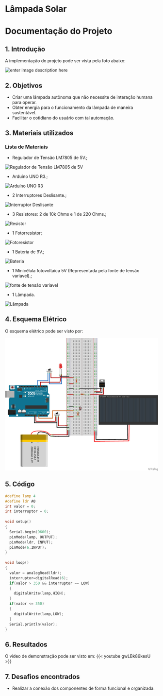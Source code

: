 #  Lâmpada Solar 
#  Documentação do Projeto

## 1. Introdução

A implementação do projeto pode ser vista pela foto abaixo:

![enter image description here](https://csg.tinkercad.com/things/eq19tyXHyPy/t725.png?rev=1603827373866000000&s=&v=1&type=circuits) 




## 2. Objetivos

- Criar uma lâmpada autônoma que não necessite de interação humana para operar.
- Obter energia para o funcionamento da lâmpada de maneira sustentável.
- Facilitar o cotidiano do usuário com tal automação.

## 3. Materiais utilizados

### Lista de Materiais
 * Regulador de Tensão LM7805 de 5V.;
 
  ![Regulador de Tensão LM7805 de 5V](https://beta-editor.tinkercad.com/components/thumbnails/regulator5V.png)
 * Arduíno UNO R3.;

 ![Arduíno UNO R3](https://beta-editor.tinkercad.com/components/thumbnails/arduinoUnoR3.png)
 * 2 Interruptores Deslisante.;

 ![Interruptor Deslisante](https://beta-editor.tinkercad.com/components/thumbnails/slideSwitch.png)
 * 3 Resistores: 2 de 10k Ohms e 1 de 220 Ohms.;

 ![Resistor](https://beta-editor.tinkercad.com/components/thumbnails/resistor.png)
 * 1 Fotorresistor;

 ![Fotoresistor](https://beta-editor.tinkercad.com/components/thumbnails/photoResistor.png)
 * 1 Bateria de 9V.;

 ![Bateria](https://beta-editor.tinkercad.com/components/thumbnails/battery9V.png)
 * 1 Minicélula fotovoltaica 5V (Representada pela fonte de tensão variavel).;

 ![fonte de tensão variavel](https://beta-editor.tinkercad.com/components/thumbnails/powerSupply.png)
 * 1 Lâmpada. 

 ![Lâmpada](https://beta-editor.tinkercad.com/components/thumbnails/lightBulb.png)


## 4. Esquema Elétrico


O esquema elétrico pode ser visto por:

![](esquema.png)

## 5. Código

```Cpp
#define lamp 4
#define ldr A0
int valor = 0;
int interruptor = 0;

void setup()
{
  Serial.begin(9600);
  pinMode(lamp, OUTPUT);
  pinMode(ldr, INPUT);
  pinMode(6,INPUT);
}

void loop()
{
  valor = analogRead(ldr);
  interruptor=digitalRead(6);
  if(valor > 350 && interruptor == LOW)
  {
  	digitalWrite(lamp,HIGH);
  }
  if(valor <= 350)
  {
  	digitalWrite(lamp,LOW);
  }
  Serial.println(valor);
}
```

## 6. Resultados

O vídeo de demonstração pode ser visto em:
{{< youtube gwLBk86kesU >}}


## 7. Desafios encontrados

- Realizar a conexão dos componentes de forma funcional e organizada.
